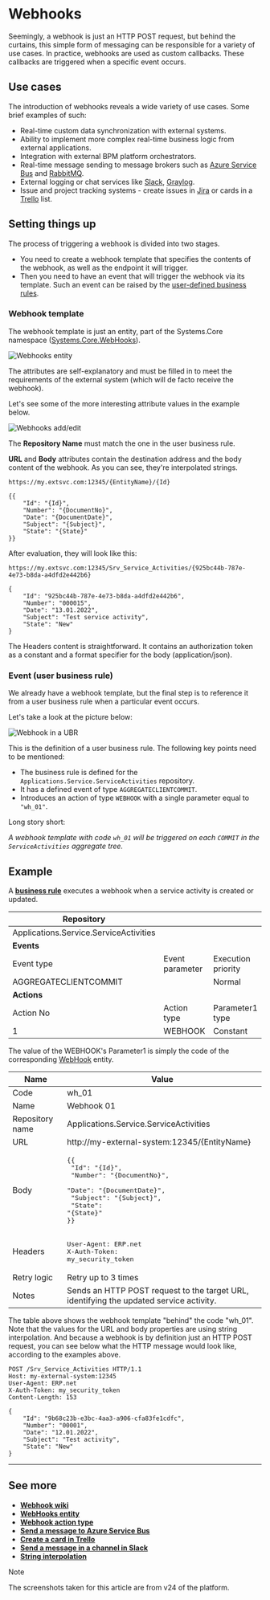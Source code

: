# **Webhooks**

Seemingly, a webhook is just an HTTP POST request, but behind the curtains, this simple form of messaging can be responsible for a variety of use cases. In practice, webhooks are used as custom callbacks. These callbacks are triggered when a specific event occurs.

## **Use cases**

The introduction of webhooks reveals a wide variety of use cases. Some brief examples of such:

- Real-time custom data synchronization with external systems.
- Ability to implement more complex real-time business logic from external applications.
- Integration with external BPM platform orchestrators.
- Real-time message sending to message brokers such as [Azure Service Bus](https://docs.microsoft.com/en-us/azure/service-bus-messaging/service-bus-messaging-overview/) and [RabbitMQ](https://www.rabbitmq.com/).
- External logging or chat services like [Slack](https://slack.com/), [Graylog](https://www.graylog.org/).
- Issue and project tracking systems - create issues in [Jira](https://www.atlassian.com/software/jira/) or cards in a [Trello](https://trello.com/) list.

## **Setting things up**

The process of triggering a webhook is divided into two stages.

- You need to create a webhook template that specifies the contents of the webhook, as well as the endpoint it will trigger.
- Then you need to have an event that will trigger the webhook via its template. Such an event can be raised by the [user-defined business rules](https://docs.erp.net/model/entities/Systems.Bpm.UserBusinessRules.html).

### **Webhook template**

The webhook template is just an entity, part of the Systems.Core namespace ([Systems.Core.WebHooks](https://docs.erp.net/model/entities/Systems.Core.WebHooks.html)).

![Webhooks entity](./pictures/Web_Hookes_path_05_09.png)

The attributes are self-explanatory and must be filled in to meet the requirements of the external system (which will de facto receive the webhook).

Let's see some of the more interesting attribute values in the example below.

![Webhooks add/edit](./pictures/Web_Hookes_info_05_09.png)

The **Repository Name** must match the one in the user business rule.

**URL** and **Body** attributes contain the destination address and the body content of the webhook. As you can see, they're interpolated strings.

```
https://my.extsvc.com:12345/{EntityName}/{Id}

{{
    "Id": "{Id}",
    "Number": "{DocumentNo}",
    "Date": "{DocumentDate}",
    "Subject": "{Subject}",
    "State": "{State}"
}}
```

After evaluation, they will look like this:

```
https://my.extsvc.com:12345/Srv_Service_Activities/{925bc44b-787e-4e73-b8da-a4dfd2e442b6}

{
    "Id": "925bc44b-787e-4e73-b8da-a4dfd2e442b6",
    "Number": "000015",
    "Date": "13.01.2022",
    "Subject": "Test service activity",
    "State": "New"
}
```

The Headers content is straightforward. It contains an authorization token as a constant and a format specifier for the body (application/json).

### **Event (user business rule)**

We already have a webhook template, but the final step is to reference it from a user business rule when a particular event occurs.

Let's take a look at the picture below:

![Webhook in a UBR](./pictures/Web_Hookes_Bussiness_Rule_05_09.png)

This is the definition of a user business rule. The following key points need to be mentioned:

- The business rule is defined for the `Applications.Service.ServiceActivities` repository.
- It has a defined event of type `AGGREGATECLIENTCOMMIT`.
- Introduces an action of type `WEBHOOK` with a single parameter equal to `"wh_01"`.

Long story short:

*A webhook template with code `wh_01` will be triggered on each `COMMIT` in the `ServiceActivities` aggregate tree.*

## **Example**

A **[business rule](../user-business-rules/index.md)** executes a webhook when a service activity is created or updated.

| Repository                             |                 |                    |                  |
| -------------------------------------- | --------------- | ------------------ | ---------------- |
| Applications.Service.ServiceActivities |                 |                    |                  |
| **Events**                             |                 |                    |                  |
| Event type                             | Event parameter | Execution priority |                  |
| AGGREGATECLIENTCOMMIT                  |                 | Normal             |                  |
| **Actions**                            |                 |                    |                  |
| Action No                              | Action type     | Parameter1 type    | Parameter1 value |
| 1                                      | WEBHOOK         | Constant           | wh_01            |

The value of the WEBHOOK's Parameter1 is simply the code of the corresponding [WebHook](https://docs.erp.net/model/entities/Systems.Core.WebHooks.html) entity.

| Name             | Value                                                      |
| ---------------- | ---------------------------------------------------------- |
| Code             | wh_01                                                      |
| Name             | Webhook 01                                                 |
| Repository name  | Applications.Service.ServiceActivities                     |
| URL              | http://my-external-system:12345/{EntityName}               |
| Body             | <pre>{{<br/>    "Id": "{Id}",<br/>    "Number": "{DocumentNo}",<br/>    "Date": "{DocumentDate}",<br/>    "Subject": "{Subject}",<br/>    "State": "{State}"<br/>}}</pre> |
| Headers          | <pre>User-Agent: ERP.net<br/>X-Auth-Token: my_security_token</pre>                                                      |
| Retry logic      | Retry up to 3 times                                        |
| Notes            | Sends an HTTP POST request to the target URL, identifying the updated service activity. |

The table above shows the webhook template "behind" the code "wh_01". Note that the values for the URL and body properties are using string interpolation. And because a webhook is by definition just an HTTP POST request, you can see below what the HTTP message would look like, according to the examples above.

```
POST /Srv_Service_Activities HTTP/1.1
Host: my-external-system:12345
User-Agent: ERP.net
X-Auth-Token: my_security_token
Content-Length: 153

{
    "Id": "9b68c23b-e3bc-4aa3-a906-cfa83fe1cdfc",
    "Number": "00001",
    "Date": "12.01.2022",
    "Subject": "Test activity",
    "State": "New"
}
```

-------------
## **See more**

- **[Webhook wiki](https://en.wikipedia.org/wiki/Webhook)**
- **[WebHooks entity](https://docs.erp.net/model/entities/Systems.Config.WebHooks.html)**
- **[Webhook action type](../user-business-rules/action-types/webhook.md)**
- **[Send a message to Azure Service Bus](../user-business-rules/examples/azure-service-bus-send-message.md)**
- **[Create a card in Trello](../user-business-rules/examples/trello-create-card.md)**
- **[Send a message in a channel in Slack](../user-business-rules/examples/slack-send-message.md)**
- **[String interpolation](../string-interpolation/index.md)**

> [!NOTE]
> The screenshots taken for this article are from v24 of the platform.

